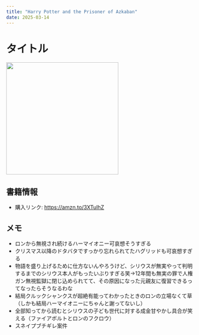```yaml
---
title: "Harry Potter and the Prisoner of Azkaban"
date: 2025-03-14
---
```

# タイトル
[<img src="https://m.media-amazon.com/images/I/81NQA1BDlnL._SL1500_.jpg" width="300">](https://amzn.to/3XTuIhZ)
## 書籍情報
- 購入リンク: <https://amzn.to/3XTuIhZ>
## メモ
- ロンから無視され続けるハーマイオニー可哀想そうすぎる
- クリスマス以降のドタバタですっかり忘れられてたハグリッドも可哀想すぎる
- 物語を盛り上げるために仕方ないんやろうけど、シリウスが無実やって判明するまでのシリウス本人がもったいぶりすぎる笑→12年間も無実の罪で人権ガン無視監獄に閉じ込められてて、その原因になった元親友に復習できるってなったらそうなるわな
- 結局クルックシャンクスが超絶有能ってわかったときのロンの立場なくて草（しかも結局ハーマイオニーにちゃんと謝ってないし）
- 全部知ってから読むとシリウスの子ども世代に対する成金甘やかし具合が笑える（ファイアボルトとロンのフクロウ）
- スネイプブチギレ案件